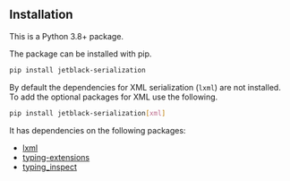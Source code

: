 ## Installation

This is a Python 3.8+ package.

The package can be installed with pip.

```bash
pip install jetblack-serialization
```

By default the dependencies for XML serialization (`lxml`) are not installed.
To add the optional packages for XML use the following.

```bash
pip install jetblack-serialization[xml]
```

It has dependencies on the following packages:

* [lxml](https://lxml.de/)
* [typing-extensions](https://github.com/python/typing/tree/master/typing_extensions)
* [typing_inspect](https://github.com/ilevkivskyi/typing_inspect)
